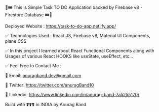 🎫🎟️ This is Simple Task TO DO Application backed by Firebase v8 - Firestore Database 🎟️🎫

Deployed Website : https://task-to-do-app.netlify.app/

✅ Technologies Used : React JS, Firebase v8, Material UI Components, plane CSS

✅ In this project I learned about React Functional Components along with Usages of various React HOOKS like useState, useEffect, etc...

✅ Feel Free to Contact Me :  

🚩 Email: anuragband.dev@gmail.com

🚩 Twitter: https://twitter.com/anuragBand10

🚩 Linkedin: https://www.linkedin.com/in/anurag-band-7a5255170/

Build with ❣️❣️❣️ in INDIA by Anurag Band
